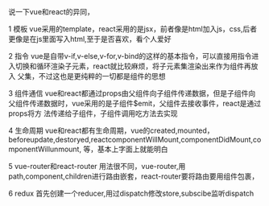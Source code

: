 说一下vue和react的异同，

1 模板 
  vue采用的template，react采用的是jsx，前者像是html加入js，css,后者更像是在js里面写入html,至于是否喜欢，看个人爱好
  
2 指令
  vue是自带v-if,v-else,v-for,v-bind的这样的基本指令，可以直接用指令进入切换和循环渲染子元素，react就比较麻烦，将子元素集渲染出来作为组件再放入       父集，不过这也是更纯粹的一切都是组件的思想
  
3 组件通信
  vue和react都通过props由父组件向子组件传递数据，但是子组件向父组件传递数据时，vue采用的是子组件$emit，父组件去接收事件，react是通过props将方       法传递给子组件，子组件调用吃方法去实现
  
4 生命周期 
  vue和react都有生命周期，vue的created,mounted，beforeupdate,destoryed,reactcomponentWillMount,componentDidMount,componentWillunmount,
  等，基本上字面上就能明白
 
5 vue-router和react-router
  用法很不同，vue-router,用path,component,children进行路由嵌套，react-router要将路由要用组件包裹，
  
6 redux
  首先创建一个reducer,用过dispatch修改store,subscibe监听dispatch
